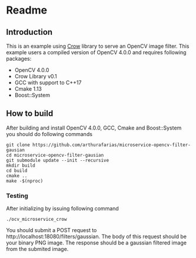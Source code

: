 # Readme

## Introduction

This is an example using [Crow](https://github.com/ipkn/crow) library  to serve an OpenCV image filter. This example
users a compiled version of OpenCV 4.0.0 and requires following packages:

- OpenCV 4.0.0
- Crow Library v0.1
- GCC with support to C++17
- Cmake 1.13
- Boost::System

## How to build

After building and install OpenCV 4.0.0, GCC, Cmake and Boost::System you should do following commands

```
git clone https://github.com/arthurafarias/microservice-opencv-filter-gausian
cd microservice-opencv-filter-gausian
git submodule update --init --recursive
mkdir build
cd build
cmake ..
make -$(nproc)
```

### Testing

After initializing by issuing following command

```
./ocv_microservice_crow
```

You should submit a POST request to http://localhost:18080/filters/gaussian. The body of this request should be your
binary PNG image. The response should be a gaussian filtered image from the submited image.